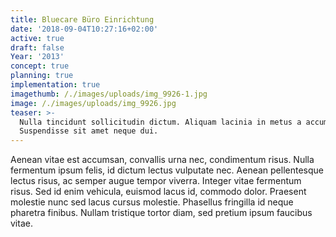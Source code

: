 ```yaml
---
title: Bluecare Büro Einrichtung
date: '2018-09-04T10:27:16+02:00'
active: true
draft: false
Year: '2013'
concept: true
planning: true
implementation: true
imagethumb: /./images/uploads/img_9926-1.jpg
image: /./images/uploads/img_9926.jpg
teaser: >-
  Nulla tincidunt sollicitudin dictum. Aliquam lacinia in metus a accumsan.
  Suspendisse sit amet neque dui.
---
```

Aenean vitae est accumsan, convallis urna nec, condimentum risus. Nulla fermentum ipsum felis, id dictum lectus vulputate nec. Aenean pellentesque lectus risus, ac semper augue tempor viverra. Integer vitae fermentum risus. Sed id enim vehicula, euismod lacus id, commodo dolor. Praesent molestie nunc sed lacus cursus molestie. Phasellus fringilla id neque pharetra finibus. Nullam tristique tortor diam, sed pretium ipsum faucibus vitae.
